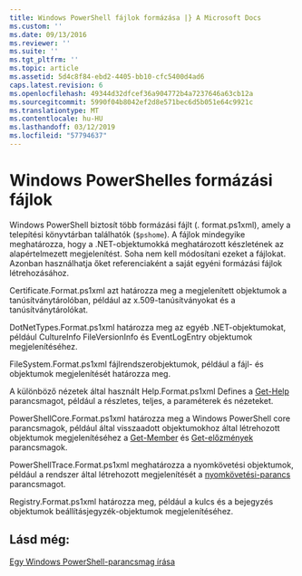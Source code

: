 ```yaml
---
title: Windows PowerShell fájlok formázása |} A Microsoft Docs
ms.custom: ''
ms.date: 09/13/2016
ms.reviewer: ''
ms.suite: ''
ms.tgt_pltfrm: ''
ms.topic: article
ms.assetid: 5d4c8f84-ebd2-4405-bb10-cfc5400d4ad6
caps.latest.revision: 6
ms.openlocfilehash: 49344d32dfcef36a904772b4a7237646a63cb12a
ms.sourcegitcommit: 5990f04b8042ef2d8e571bec6d5b051e64c9921c
ms.translationtype: MT
ms.contentlocale: hu-HU
ms.lasthandoff: 03/12/2019
ms.locfileid: "57794637"
---
```

# <a name="windows-powershell-formatting-files"></a>Windows PowerShelles formázási fájlok

Windows PowerShell biztosít több formázási fájlt (. format.ps1xml), amely a telepítési könyvtárban találhatók (`$pshome`). A fájlok mindegyike meghatározza, hogy a .NET-objektumokká meghatározott készletének az alapértelmezett megjelenítést. Soha nem kell módosítani ezeket a fájlokat. Azonban használhatja őket referenciaként a saját egyéni formázási fájlok létrehozásához.

Certificate.Format.ps1xml azt határozza meg a megjelenített objektumok a tanúsítványtárolóban, például az x.509-tanúsítványokat és a tanúsítványtárolókat.

DotNetTypes.Format.ps1xml határozza meg az egyéb .NET-objektumokat, például CultureInfo FileVersionInfo és EventLogEntry objektumok megjelenítéséhez.

FileSystem.Format.ps1xml fájlrendszerobjektumok, például a fájl- és objektumok megjelenítését határozza meg.

A különböző nézetek által használt Help.Format.ps1xml Defines a [Get-Help](/powershell/module/Microsoft.PowerShell.Core/Get-Help) parancsmagot, például a részletes, teljes, a paraméterek és nézeteket.

PowerShellCore.Format.ps1xml határozza meg a Windows PowerShell core parancsmagok, például által visszaadott objektumokhoz által létrehozott objektumok megjelenítéséhez a [Get-Member](/powershell/module/Microsoft.PowerShell.Utility/Get-Member) és [Get-előzmények](/powershell/module/Microsoft.PowerShell.Core/Get-History) parancsmagok.

PowerShellTrace.Format.ps1xml meghatározza a nyomkövetési objektumok, például a rendszer által létrehozott megjelenítését a [nyomkövetési-parancs](/powershell/module/Microsoft.PowerShell.Utility/Trace-Command) parancsmagot.

Registry.Format.ps1xml határozza meg, például a kulcs és a bejegyzés objektumok beállításjegyzék-objektumok megjelenítéséhez.

## <a name="see-also"></a>Lásd még:

[Egy Windows PowerShell-parancsmag írása](../cmdlet/writing-a-windows-powershell-cmdlet.md)
